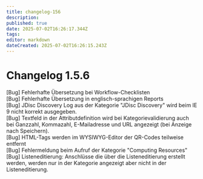```yaml
---
title: changelog-156
description: 
published: true
date: 2025-07-02T16:26:17.344Z
tags: 
editor: markdown
dateCreated: 2025-07-02T16:26:15.243Z
---
```


# Changelog 1.5.6
<!-- cSpell:disable -->
<!-- markdownlint-disable MD052 -->
[Bug]           Fehlerhafte Übersetzung bei Workflow-Checklisten<br>
[Bug]           Fehlerhafte Übersetzung in englisch-sprachigen Reports<br>
[Bug]           JDisc Discovery Log aus der Kategorie "JDisc Discovery" wird beim IE 9 nicht korrekt ausgegeben.<br>
[Bug]           Textfeld in der Attributdefinition wird bei Kategorievalidierung auch bei Ganzzahl, Kommazahl, E-Mailadresse und URL angezeigt (bei Anzeige nach Speichern).<br>
[Bug]           HTML-Tags werden im WYSIWYG-Editor der QR-Codes teilweise entfernt<br>
[Bug]           Fehlermeldung beim Aufruf der Kategorie "Computing Resources"<br>
[Bug]           Listeneditierung: Anschlüsse die über die Listeneditierung erstellt werden, werden nur in der Kategorie angezeigt aber nicht in der Listeneditierung.<br>

